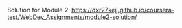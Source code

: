 Solution for Module 2: https://dxr27kejj.github.io/coursera-test/WebDev_Assignments/module2-solution/
